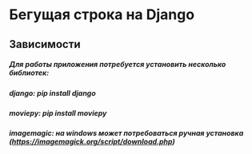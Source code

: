 # Бегущая строка на Django
## Зависимости
##### Для работы приложения потребуется установить несколько библиотек:
##### django: pip install django
##### moviepy: pip install moviepy
##### imagemagic: на windows может потребоваться ручная установка (https://imagemagick.org/script/download.php)
